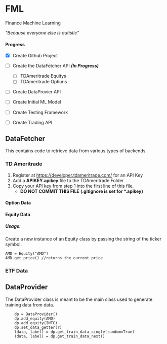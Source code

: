 # FML
Finance Machine Learning

*"Because everyone else is autistic"*



#### Progress
- [x] Create Github Project
- [ ] Create the DataFetcher API ***(In Progress)***
    - [ ] TDAmeritrade Equitys
    - [ ] TDAmeritrade Options
- [ ] Create DataProvier API
- [ ] Create Initial ML Model
- [ ] Create Testing Framework
- [ ] Create Trading API



## DataFetcher
This contains code to retrieve data from various types of backends.

### TD Ameritrade
1. Register at https://developer.tdameritrade.com/ for an API Key
2. Add a **APIKEY.apikey** file to the TDAmeritrade Folder 
3. Copy your API key from step 1 into the first line of this file.
    - **DO NOT COMMIT THIS FILE (.gitignore is set for \*.apikey)**

#### Option Data
#### Equity Data
##### Usage:
Create a new instance of an Equity class by passing the string of the ticker symbol.
```
AMD = Equity("AMD")
AMD.get_price() //returns the current price

```
###  ETF Data

## DataProvider

The DataProvider class is meant to be the main class used to generate training data from data.

```
    dp = DataProvider()
    dp.add_equity(AMD)
    dp.add_equity(INTC)
    dp.set_data_getter(r)
    (data, label) = dp.get_train_data_single(random=True)
    (data, label) = dp.get_train_data_next()


   